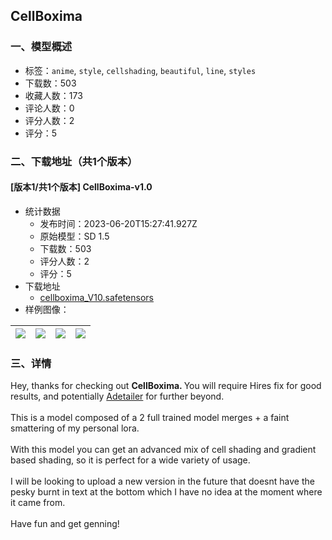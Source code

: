 ## CellBoxima
### 一、模型概述

- 标签：`anime`, `style`, `cellshading`, `beautiful`, `line`, `styles`
- 下载数：503
- 收藏人数：173
- 评论人数：0
- 评分人数：2
- 评分：5

### 二、下载地址（共1个版本）

#### [版本1/共1个版本] CellBoxima-v1.0

- 统计数据
  - 发布时间：2023-06-20T15:27:41.927Z
  - 原始模型：SD 1.5
  - 下载数：503
  - 评分人数：2
  - 评分：5
- 下载地址
  - [cellboxima_V10.safetensors](https://civitai.com/api/download/models/100322)
- 样例图像：

| <img src="https://image.civitai.com/xG1nkqKTMzGDvpLrqFT7WA/fc08bfea-06dc-45bb-a013-48d4ce9163f9/width=450/1220789.jpeg" /> | <img src="https://image.civitai.com/xG1nkqKTMzGDvpLrqFT7WA/4b5985db-3a1c-48cb-9f81-041b1fbd68eb/width=450/1220793.jpeg" /> | <img src="https://image.civitai.com/xG1nkqKTMzGDvpLrqFT7WA/1a6d2fd4-b77e-4a6e-802a-1769d369aa04/width=450/1220785.jpeg" /> | <img src="https://image.civitai.com/xG1nkqKTMzGDvpLrqFT7WA/054c7fc7-2c93-46d7-882f-32baf37821a1/width=450/1220787.jpeg" /> |
| ---- | ---- | ---- | ---- |


### 三、详情
<p>Hey, thanks for checking out <strong>CellBoxima. </strong>You will require Hires fix for good results, and potentially <a rel="ugc" href="https://github.com/Bing-su/adetailer">Adetailer</a> for further beyond.<br /><br />This is a model composed of a 2 full trained model merges + a faint smattering of my personal lora.<br /><br />With this model you can get an advanced mix of cell shading and gradient based shading, so it is perfect for a wide variety of usage.<br /><br />I will be looking to upload a new version in the future that doesnt have the pesky burnt in text at the bottom which I have no idea at the moment where it came from.<br /><br />Have fun and get genning!</p>
